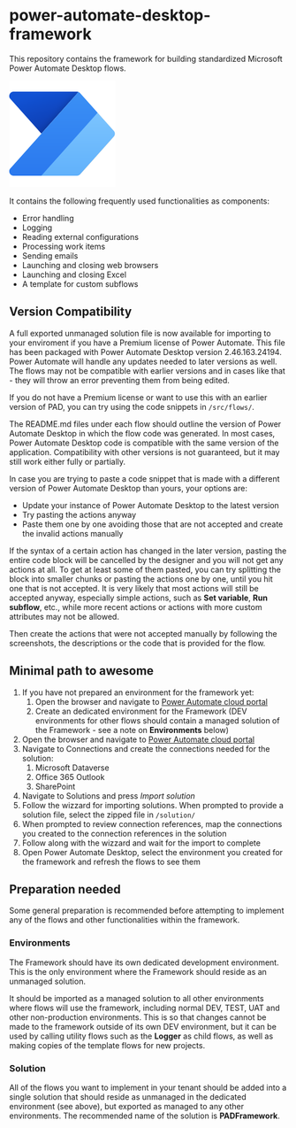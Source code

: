 # power-automate-desktop-framework
This repository contains the framework for building standardized Microsoft Power Automate Desktop flows.

![](./assets/PowerAutomate_scalable.svg) 

It contains the following frequently used functionalities as components:
* Error handling
* Logging
* Reading external configurations
* Processing work items
* Sending emails
* Launching and closing web browsers
* Launching and closing Excel
* A template for custom subflows

## Version Compatibility
A full exported unmanaged solution file is now available for importing to your enviroment if you have a Premium license of Power Automate. This file has been packaged with Power Automate Desktop version 2.46.163.24194. Power Automate will handle any updates needed to later versions as well. The flows may not be compatible with earlier versions and in cases like that - they will throw an error preventing them from being edited.

If you do not have a Premium license or want to use this with an earlier version of PAD, you can try using the code snippets in `/src/flows/`.

The README.md files under each flow should outline the version of Power Automate Desktop in which the flow code was generated. 
In most cases, Power Automate Desktop code is compatible with the same version of the application. Compatibility with other versions is not guaranteed, but it may still work either fully or partially.

In case you are trying to paste a code snippet that is made with a different version of Power Automate Desktop than yours, your options are:

* Update your instance of Power Automate Desktop to the latest version
* Try pasting the actions anyway
* Paste them one by one avoiding those that are not accepted and create the invalid actions manually

If the syntax of a certain action has changed in the later version, pasting the entire code block will be cancelled by the designer and you will not get any actions at all.
To get at least some of them pasted, you can try splitting the block into smaller chunks or pasting the actions one by one, until you hit one that is not accepted.
It is very likely that most actions will still be accepted anyway, especially simple actions, such as **Set variable**, **Run subflow**, etc., while more recent actions or actions with more custom attributes may not be allowed.

Then create the actions that were not accepted manually by following the screenshots, the descriptions or the code that is provided for the flow.

## Minimal path to awesome
1. If you have not prepared an environment for the framework yet:
    1. Open the browser and navigate to [Power Automate cloud portal](https://make.powerautomate.com/)
    1. Create an dedicated environment for the Framework (DEV environments for other flows should contain a managed solution of the Framework - see a note on **Environments** below)
1. Open the browser and navigate to [Power Automate cloud portal](https://make.powerautomate.com/)
1. Navigate to Connections and create the connections needed for the solution:
    1. Microsoft Dataverse
    1. Office 365 Outlook
    1. SharePoint
1. Navigate to Solutions and press *Import solution*
1. Follow the wizzard for importing solutions. When prompted to provide a solution file, select the zipped file in `/solution/`
1. When prompted to review connection references, map the connections you created to the connection references in the solution
1. Follow along with the wizzard and wait for the import to complete
1. Open Power Automate Desktop, select the environment you created for the framework and refresh the flows to see them

## Preparation needed

Some general preparation is recommended before attempting to implement any of the flows and other functionalities within the framework.

### Environments

The Framework should have its own dedicated development environment. This is the only environment where the Framework should reside as an unmanaged solution. 

It should be imported as a managed solution to all other environments where flows will use the framework, including normal DEV, TEST, UAT and other non-production environments. This is so that changes cannot be made to the framework outside of its own DEV environment, but it can be used by calling utility flows such as the **Logger** as child flows, as well as making copies of the template flows for new projects.

### Solution

All of the flows you want to implement in your tenant should be added into a single solution that should reside as unmanaged in the dedicated environment (see above), but exported as managed to any other environments.
The recommended name of the solution is **PADFramework**.